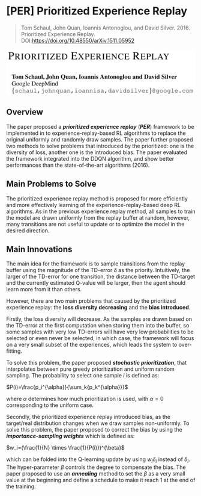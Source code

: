 # [PER] Prioritized Experience Replay

> Tom Schaul, John Quan, Ioannis Antonoglou, and David Silver. 2016. Prioritized Experience Replay. DOI:https://doi.org/10.48550/arXiv.1511.05952

![Prioritized Experience Replay](./Images/1-1.png)

## Overview

The paper proposed a ***prioritized experience replay*** (***PER***) framework to be implemented in to experience-replay-based RL algorithms to replace the original uniformly and randomly draw samples. The paper further proposed two methods to solve problems that introduced by the prioritized: one is the diversity of loss, another one is the introduced bias. The paper evaluated the framework integrated into the DDQN algorithm, and show better performances than the state-of-the-art algorithms (2016).

## Main Problems to Solve

The prioritized experience replay method is proposed for more efficiently and more effectively learning of the experience-replay-based deep RL algorithms. As in the previous experience replay method, all samples to train the model are drawn uniformly from the replay buffer at random, however, many transitions are not useful to update or to optimize the model in the desired direction.

## Main Innovations

The main idea for the framework is to sample transitions from the replay buffer using the magnitude of the TD-error $\delta$ as the priority. Intuitively, the larger of the TD-error for one transition, the distance between the TD-target and the currently estimated Q-value will be larger, then the agent should learn more from it than others.

However, there are two main problems that caused by the prioritized experience replay: the **loss diversity decreasing** and the **bias introduced**.

Firstly, the loss diversity will decrease. As the samples are drawn based on the TD-error at the first computation when storing them into the buffer, so some samples with very low TD-errors will have very low probabilities to be selected or even never be selected, in which case, the framework will focus on a very small subset of the experiences, which leads the system to over-fitting.

To solve this problem, the paper proposed ***stochastic prioritization***, that interpolates between pure greedy prioritization and uniform random sampling. The probability to select one sample $i$ is defined as:

$P(i)=\frac{p_i^{\alpha}}{\sum_k{p_k^{\alpha}}}$

where $\alpha$ determines how much prioritization is used, with $\alpha=0$ corresponding to the uniform case.

Secondly, the prioritized experience replay introduced bias, as the target/real distribution changes when we draw samples non-uniformly. To solve this problem, the paper proposed to correct the bias by using the ***importance-sampling weights*** which is defined as:

$w_i=(\frac{1}{N} \times \frac{1}{P(i)})^{\beta}$

which can be folded into the Q-learning update by using $w_i \delta_i$  instead of $\delta_i$. The hyper-parameter $\beta$ controls the degree to compensate the bias. The paper proposed to use an ***annealing*** method to set the $\beta$ as a very small value at the beginning and define a schedule to make it reach 1 at the end of the training.
